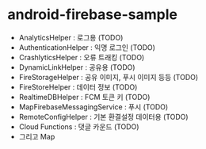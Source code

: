# android-firebase-sample
+ AnalyticsHelper : 로그용 (TODO)
+ AuthenticationHelper : 익명 로그인 (TODO)
+ CrashlyticsHelper : 오류 트래킹 (TODO)
+ DynamicLinkHelper : 공유용 (TODO)
+ FireStorageHelper : 공유 이미지, 푸시 이미지 등등 (TODO)
+ FireStoreHelper : 데이터 정보 (TODO)
+ RealtimeDBHelper : FCM 토큰 키 (TODO)
+ MapFirebaseMessagingService : 푸시 (TODO)
+ RemoteConfigHelper : 기본 환결설정 데이터용 (TODO)
+ Cloud Functions : 댓글 카운드 (TODO)
+ 그리고 Map
